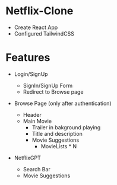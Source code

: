 # Netflix-Clone

- Create React App
- Configured TailwindCSS


# Features
- Login/SignUp
    - SignIn/SignUp Form
    - Redirect to Browse page

- Browse Page (only after authentication)
    - Header
    - Main Movie
        - Trailer in bakground playing
        - Title and description
        - Movie Suggestions
            - MovieLists * N

- NetflixGPT
    - Search Bar
    - Movie Suggestions